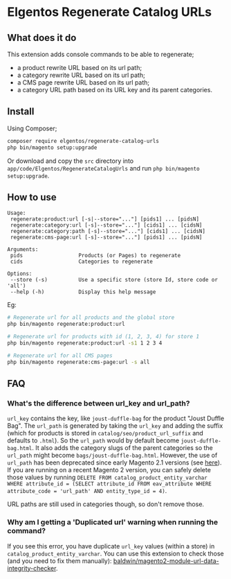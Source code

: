 # Elgentos Regenerate Catalog URLs

## What does it do
This extension adds console commands to be able to regenerate;

- a product rewrite URL based on its url path;
- a category rewrite URL based on its url path;
- a CMS page rewrite URL based on its url path;
- a category URL path based on its URL key and its parent categories.

## Install
Using Composer;

```sh
composer require elgentos/regenerate-catalog-urls
php bin/magento setup:upgrade
```

Or download and copy the `src` directory into `app/code/Elgentos/RegenerateCatalogUrls` and run `php bin/magento setup:upgrade`.

## How to use
```
Usage:
 regenerate:product:url [-s|--store="..."] [pids1] ... [pidsN]
 regenerate:category:url [-s]--store="..."] [cids1] ... [cidsN]
 regenerate:category:path [-s]--store="..."] [cids1] ... [cidsN]
 regenerate:cms-page:url [-s]--store="..."] [pids1] ... [pidsN]

Arguments:
 pids                  Products (or Pages) to regenerate
 cids                  Categories to regenerate

Options:
 --store (-s)          Use a specific store (store Id, store code or 'all')
 --help (-h)           Display this help message
```

Eg:
```sh
# Regenerate url for all products and the global store
php bin/magento regenerate:product:url

# Regenerate url for products with id (1, 2, 3, 4) for store 1
php bin/magento regenerate:product:url -s1 1 2 3 4

# Regenerate url for all CMS pages
php bin/magento regenerate:cms-page:url -s all
```

## FAQ

### What's the difference between url_key and url_path?
`url_key` contains the key, like `joust-duffle-bag` for the product "Joust Duffle Bag". The `url_path` is generated by taking the `url_key` and adding the suffix (which for products is stored in `catalog/seo/product_url_suffix` and defaults to `.html`). So the `url_path` would by default become `joust-duffle-bag.html`. It also adds the category slugs of the parent categories so the `url_path` might become `bags/joust-duffle-bag.html`. However, the use of `url_path` has been deprecated since early Magento 2.1 versions (see [here](https://github.com/magento/magento2/issues/9113)). If you are running on a recent Magento 2 version, you can safely delete those values by running `DELETE FROM catalog_product_entity_varchar WHERE attribute_id = (SELECT attribute_id FROM eav_attribute WHERE attribute_code = 'url_path' AND entity_type_id = 4)`.

URL paths are still used in categories though, so don't remove those.

### Why am I getting a 'Duplicated url' warning when running the command?
If you see this error, you have duplicate `url_key` values (within a store) in `catalog_product_entity_varchar`. You can use this extension to check those (and you need to fix them manually): [baldwin/magento2-module-url-data-integrity-checker](https://github.com/baldwin-agency/magento2-module-url-data-integrity-checker).
